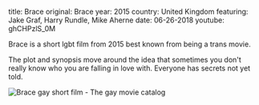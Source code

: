 title: Brace
original: Brace
year: 2015
country: United Kingdom
featuring: Jake Graf, Harry Rundle, Mike Aherne
date: 06-26-2018
youtube: ghCHPzlS_0M

Brace is a short lgbt film from 2015 best known from being a trans movie.

The plot and synopsis move around the idea that sometimes you don't really know who you are falling in love with. Everyone has secrets not yet told.

![Brace gay short film - The gay movie catalog]({filename}/images/brace.jpg)





